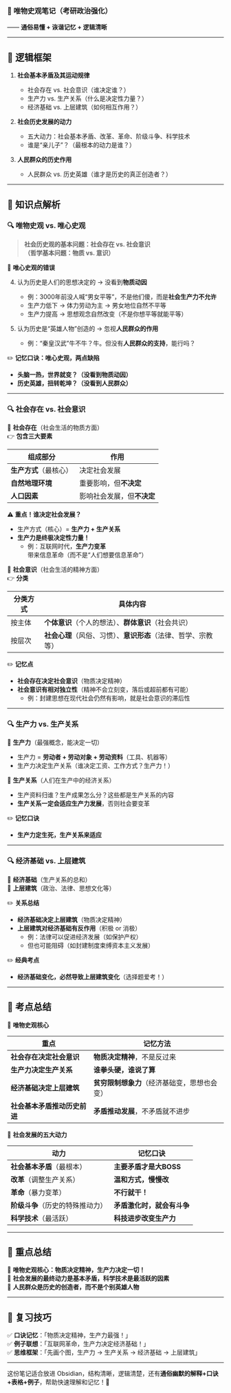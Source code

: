 ### 📌 **唯物史观笔记（考研政治强化）**

—— **通俗易懂 + 诙谐记忆 + 逻辑清晰**

---

## **🌳 逻辑框架**

1. **社会基本矛盾及其运动规律**
    
    - 社会存在 vs. 社会意识（谁决定谁？）
    - 生产力 vs. 生产关系（什么是决定性力量？）
    - 经济基础 vs. 上层建筑（如何相互作用？）
2. **社会历史发展的动力**
    
    - 五大动力：社会基本矛盾、改革、革命、阶级斗争、科学技术
    - 谁是“亲儿子”？（最根本的动力是谁？）
3. **人民群众的历史作用**
    
    - 人民群众 vs. 历史英雄（谁才是历史的真正创造者？）

---

## **📖 知识点解析**

### **🔍 唯物史观 vs. 唯心史观**

> **社会历史观的基本问题：社会存在 vs. 社会意识**  
> **（哲学基本问题：物质 vs. 意识）**

📌 **唯心史观的错误**

4. 认为历史是人们的思想决定的 → 没看到**物质动因**
    
    - 例：3000年前没人喊“男女平等”，不是他们傻，而是**社会生产力不允许**
    - 生产力低下 → 体力劳动为主 → 男女地位自然不平等
    - 生产力提高 → 思想观念自然改变（不是你想平等就能平等）
5. 认为历史是“英雄人物”创造的 → 忽视**人民群众的作用**
    
    - 例：“秦皇汉武”牛不牛？牛。但没有**人民群众的支持**，能行吗？

✏️ **记忆口诀：唯心史观，两点缺陷**

- **头脑一热，世界就变？（没看到物质动因）**
- **历史英雄，扭转乾坤？（没看到人民群众）**

---

### **🔍 社会存在 vs. 社会意识**

📌 **社会存在**（社会生活的物质方面）  
👉 **包含三大要素**

|组成部分|作用|
|---|---|
|**生产方式**（最核心）|决定社会发展|
|**自然地理环境**|重要影响，但**不决定**|
|**人口因素**|影响社会发展，但**不决定**|

⚠️ **重点！谁决定社会发展？**

- 生产方式（核心）= **生产力 + 生产关系**
- **生产力是终极决定性力量！**
    - 例：互联网时代，**生产力变革**带来信息革命（而不是“人们想要信息革命”）

📌 **社会意识**（社会生活的精神方面）  
👉 **分类**

|分类方式|具体内容|
|---|---|
|按主体|**个体意识**（个人的想法）、**群体意识**（社会共识）|
|按层次|**社会心理**（风俗、习惯）、**意识形态**（法律、哲学、宗教等）|

✏️ **记忆点**

- **社会存在决定社会意识**（物质决定精神）
- **社会意识有相对独立性**（精神不会立刻变，落后或超前都有可能）
    - 例：封建思想在现代社会仍然有影响，就是社会意识的滞后性

---

### **🔍 生产力 vs. 生产关系**

📌 **生产力**（最强概念，能决定一切）

- 生产力 = **劳动者 + 劳动对象 + 劳动资料**（工具、机器等）
- 生产力决定生产关系（谁决定工资、工作方式？生产力！）

📌 **生产关系**（人们在生产中的经济关系）

- 生产资料归谁？生产成果怎么分？这些都是生产关系的内容
- **生产关系一定会适应生产力发展**，否则社会要变革

✏️ **记忆口诀**

- **生产力定生死，生产关系来适应**

---

### **🔍 经济基础 vs. 上层建筑**

📌 **经济基础**（生产关系的总和）  
📌 **上层建筑**（政治、法律、思想文化等）

✏️ **关系总结**

- **经济基础决定上层建筑**（物质决定精神）
- **上层建筑对经济基础有反作用**（积极 or 消极）
    - 例：法律可以促进经济发展（如保护产权）
    - 但也可能阻碍（如封建制度束缚资本主义发展）

✏️ **经典考点**

- **经济基础变化，必然导致上层建筑变化**（选择题爱考！）

---

## **🚀 考点总结**

📌 **唯物史观核心**

|重点|记忆方法|
|---|---|
|**社会存在决定社会意识**|**物质决定精神**，不是反过来|
|**生产力决定生产关系**|**谁拳头硬，谁说了算**|
|**经济基础决定上层建筑**|**贫穷限制想象力**（经济基础变，思想也会变）|
|**社会基本矛盾推动历史前进**|**矛盾推动发展**，不矛盾就不进步|

📌 **社会发展的五大动力**

|动力|记忆口诀|
|---|---|
|**社会基本矛盾**（最根本）|**主要矛盾才是大BOSS**|
|**改革**（调整生产关系）|**温和方式，慢慢改**|
|**革命**（暴力变革）|**不行就干！**|
|**阶级斗争**（历史的特殊推动力）|**矛盾激化时，就会有斗争**|
|**科学技术**（最活跃）|**科技进步改变生产力**|

---

## **🎯 重点总结**

🔹 **唯物史观核心：物质决定精神，生产力决定一切！**  
🔹 **社会发展的最终动力是基本矛盾，科学技术是最活跃的因素**  
🔹 **人民群众是历史的创造者，而不是个别英雄人物**

---

## **📢 复习技巧**

✅ **口诀记忆**：「物质决定精神，生产力最强！」  
✅ **例子联想**：「互联网革命，生产力决定经济基础！」  
✅ **思维框架**：「先画个图，生产力 → 生产关系 → 经济基础 → 上层建筑」

---

这份笔记适合放进 Obsidian，结构清晰，逻辑清楚，还有**通俗幽默的解释+口诀+表格+例子**，帮助快速理解和记忆！🎯